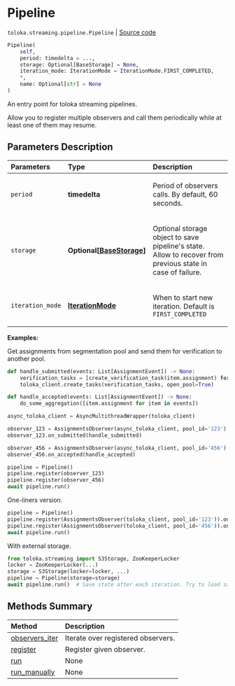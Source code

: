 # Pipeline
`toloka.streaming.pipeline.Pipeline` | [Source code](https://github.com/Toloka/toloka-kit/blob/v1.0.2/src/streaming/pipeline.py#L78)

```python
Pipeline(
    self,
    period: timedelta = ...,
    storage: Optional[BaseStorage] = None,
    iteration_mode: IterationMode = IterationMode.FIRST_COMPLETED,
    *,
    name: Optional[str] = None
)
```

An entry point for toloka streaming pipelines.


Allow you to register multiple observers and call them periodically
while at least one of them may resume.

## Parameters Description

| Parameters | Type | Description |
| :----------| :----| :-----------|
`period`|**timedelta**|<p>Period of observers calls. By default, 60 seconds.</p>
`storage`|**Optional\[[BaseStorage](toloka.streaming.storage.BaseStorage.md)\]**|<p>Optional storage object to save pipeline&#x27;s state. Allow to recover from previous state in case of failure.</p>
`iteration_mode`|**[IterationMode](toloka.streaming.pipeline.IterationMode.md)**|<p>When to start new iteration. Default is `FIRST_COMPLETED`</p>

**Examples:**

Get assignments from segmentation pool and send them for verification to another pool.

```python
def handle_submitted(events: List[AssignmentEvent]) -> None:
    verification_tasks = [create_verification_task(item.assignment) for item in events]
    toloka_client.create_tasks(verification_tasks, open_pool=True)

def handle_accepted(events: List[AssignmentEvent]) -> None:
    do_some_aggregation([item.assignment for item in events])

async_toloka_client = AsyncMultithreadWrapper(toloka_client)

observer_123 = AssignmentsObserver(async_toloka_client, pool_id='123')
observer_123.on_submitted(handle_submitted)

observer_456 = AssignmentsObserver(async_toloka_client, pool_id='456')
observer_456.on_accepted(handle_accepted)

pipeline = Pipeline()
pipeline.register(observer_123)
pipeline.register(observer_456)
await pipeline.run()
```

One-liners version.

```python
pipeline = Pipeline()
pipeline.register(AssignmentsObserver(toloka_client, pool_id='123')).on_submitted(handle_submitted)
pipeline.register(AssignmentsObserver(toloka_client, pool_id='456')).on_accepted(handle_accepted)
await pipeline.run()
```

With external storage.

```python
from toloka.streaming import S3Storage, ZooKeeperLocker
locker = ZooKeeperLocker(...)
storage = S3Storage(locker=locker, ...)
pipeline = Pipeline(storage=storage)
await pipeline.run()  # Save state after each iteration. Try to load saved at start.
```
## Methods Summary

| Method | Description |
| :------| :-----------|
[observers_iter](toloka.streaming.pipeline.Pipeline.observers_iter.md)| Iterate over registered observers.
[register](toloka.streaming.pipeline.Pipeline.register.md)| Register given observer.
[run](toloka.streaming.pipeline.Pipeline.run.md)| None
[run_manually](toloka.streaming.pipeline.Pipeline.run_manually.md)| None
